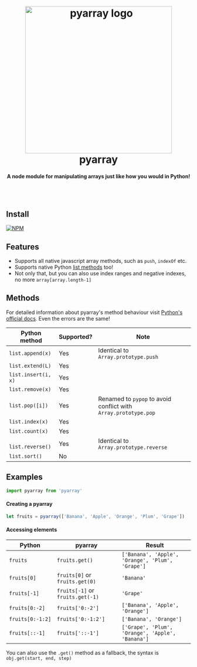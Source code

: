 <h1 align="center">
  <img src="https://raw.githubusercontent.com/gigobyte/pyarray/master/logo.png" alt="pyarray logo" width="400">
  <br>
  pyarray
  <br>
  <h4 align="center">A node module for manipulating arrays just like how you would in Python!</h4>
  <br>
  <br>
</h1>

## Install
[![NPM](https://nodei.co/npm/pyarray.png)](https://nodei.co/npm/pyarray/)

## Features
* Supports all native javascript array methods, such as ```push```, ```indexOf``` etc.
* Supports native Python [list methods](https://docs.python.org/2/tutorial/datastructures.html#more-on-lists) too!
* Not only that, but you can also use index ranges and negative indexes, no more ```array[array.length-1]```

## Methods
For detailed information about pyarray's method behaviour visit [Python's official docs](https://docs.python.org/2/tutorial/datastructures.html#more-on-lists). Even the errors are the same!

Python method | Supported? | Note
--- | --- | ---
```list.append(x)``` | Yes | Identical to ```Array.prototype.push```
```list.extend(L)``` | Yes
```list.insert(i, x)``` | Yes
```list.remove(x)``` | Yes
```list.pop([i])``` | Yes | Renamed to ```pypop``` to avoid conflict with ```Array.prototype.pop```
```list.index(x)``` | Yes
```list.count(x)``` | Yes
``` list.reverse()``` | Yes | Identical to ```Array.prototype.reverse```
```list.sort()``` | No


## Examples
```js
import pyarray from 'pyarray'
```
#### Creating a pyarray
```js
let fruits = pyarray(['Banana', 'Apple', 'Orange', 'Plum', 'Grape'])
```
#### Accessing elements
Python | pyarray | Result
--- | --- | --- 
```fruits``` | ```fruits.get()``` | ```['Banana', 'Apple', 'Orange', 'Plum', 'Grape']```
```fruits[0]``` | ```fruits[0]``` or ```fruits.get(0)``` | ```'Banana'```
```fruits[-1]``` | ```fruits[-1]``` or ```fruits.get(-1)``` | ```'Grape'```
```fruits[0:-2]``` | ```fruits['0:-2']``` | ```['Banana', 'Apple', 'Orange']```
```fruits[0:-1:2]``` | ```fruits['0:-1:2']``` | ```['Banana', 'Orange']```
```fruits[::-1]``` | ```fruits['::-1']``` | ```['Grape', 'Plum', 'Orange', 'Apple', 'Banana']```
You can also use the ```.get()``` method as a fallback, the syntax is
```obj.get(start, end, step)```
